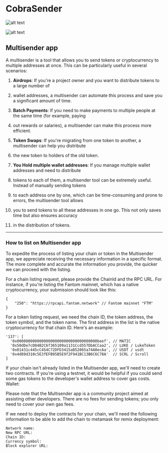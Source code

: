 # CobraSender

![alt text](https://iili.io/JnHoQ8F.png)

![alt text](https://iili.io/JupXMFf.png)

## Multisender app
A multisender is a tool that allows you to send tokens or cryptocurrency to multiple addresses at once. 
This can be particularly useful in several scenarios:

1. **Airdrops**: If you're a project owner and you want to distribute tokens to a large number of
2. wallet addresses, a multisender can automate this process and save you a significant amount of time.

3. **Batch Payments**: If you need to make payments to multiple people at the same time (for example, paying
4. out rewards or salaries), a multisender can make this process more efficient.

5. **Token Swaps**: If you're migrating from one token to another, a multisender can help you distribute
6. the new token to holders of the old token.

7. **You Hold multiple wallet addresses**: If you manage multiple wallet addresses and need to distribute
8.  tokens to each of them, a multisender tool can be extremely useful. Instead of manually sending tokens
9.  to each address one by one, which can be time-consuming and prone to errors, the multisender tool allows
10.  you to send tokens to all these addresses in one go. This not only saves time but also ensures accuracy
11.   in the distribution of tokens.

---
### How to list on Multisender app
To expedite the process of listing your chain or token in the Multisender app, we appreciate receiving the 
necessary information in a specific format. The more complete and accurate the information you 
provide, the quicker we can proceed with the listing.

For a chain listing request, please provide the ChainId and the RPC URL. For instance, if you're listing 
the Fantom mainnet, which has a native cryptocurrency, your submission should look like this:
```
{
    "250": "https://rpcapi.fantom.network" // Fantom mainnet "FTM"
}
```
For a token listing request, we need the chain ID, the token address, the token symbol, and the token name.
The first address in the list is the native cryptocurrency for that chain ID. Here's an example:
```
'137': [
  '0x000000000000000000000000000000000000beef', // MATIC
  '0x50dDe7cD84B2C6f365109a1131Ccd557DbACCaa2', // LUKE / LukeToken
  '0x01431c445cC454C72DFD3415aB52065a74A0ecAa', // USDT / usdt
  '0x4d89d310c5E3fEFB95B5E9f2F941BC13B6C6C78A'  // SCRL / Scroll
]
```
If your chain isn't already listed in the Multisender app, we'll need to create two contracts. 
If you're using a testnet, it would be helpful if you could send some gas tokens to the developer's 
wallet address to cover gas costs.
Wallet:

Please note that the Multisender app is a community project aimed at assisting other developers. 
There are no fees for sending tokens; you only need to cover your own gas fees.

If we need to deploy the contracts for your chain, we'll need the following information
to be able to add the chain to metamask for remix deployment:
```
Network name:
New RPC URL:
Chain ID:
Currency symbol:
Block explorer URL:
```




